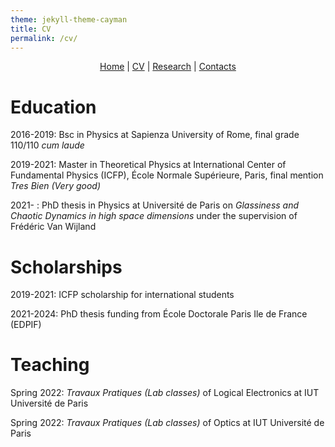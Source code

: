 ```yaml
---
theme: jekyll-theme-cayman
title: CV
permalink: /cv/
---
```


<p align="center">
  <a href="https://federicoghimenti.github.io">Home</a> |
  <a href="https://federicoghimenti.github.io/cv">CV</a> |
  <a href="https://federicoghimenti.github.io/research">Research</a> |
  <a href="https://federicoghimenti.github.io/contacts">Contacts</a>
</p>

# Education

2016-2019: Bsc in Physics at Sapienza University of Rome, final grade 110/110 _cum laude_

2019-2021: Master in Theoretical Physics at International Center of Fundamental Physics (ICFP), École Normale Supérieure, Paris, final mention _Tres Bien (Very good)_

2021- : PhD thesis in Physics at Université de Paris on _Glassiness and Chaotic Dynamics in high space dimensions_ under the supervision of Frédéric Van Wijland

# Scholarships

2019-2021: ICFP scholarship for international students

2021-2024: PhD thesis funding from École Doctorale Paris Ile de France (EDPIF)

# Teaching

Spring 2022: _Travaux Pratiques (Lab classes)_ of Logical Electronics at IUT Université de Paris

Spring 2022: _Travaux Pratiques (Lab classes)_ of Optics at IUT Université de Paris

<script src="http://code.jquery.com/jquery-1.4.2.min.js"></script> <script> var x = document.getElementsByClassName("site-footer-credits"); setTimeout(() => { x[0].remove(); }, 10); </script>
